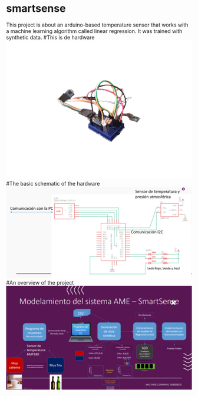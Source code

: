 # smartsense
This project is about an arduino-based temperature sensor that works with a machine learning algorithm called linear regression. It was trained with synthetic data. 
#This is de hardware
![GitHub Logo](/imgs/smartsense.png)
#The basic schematic of the hardware
![GitHub Logo](/imgs/schematic.png)
#An overview of the project
![GitHub Logo](/imgs/mle.png)
